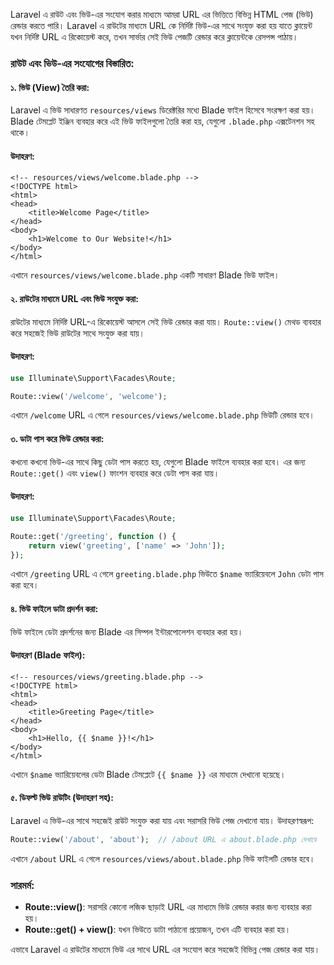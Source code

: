 Laravel এ রাউট এবং ভিউ-এর সংযোগ করার মাধ্যমে আমরা URL এর ভিত্তিতে বিভিন্ন HTML পেজ (ভিউ) রেন্ডার করতে পারি। Laravel এ রাউটের মাধ্যমে URL কে নির্দিষ্ট ভিউ-এর সাথে সংযুক্ত করা হয় যাতে ক্লায়েন্ট যখন নির্দিষ্ট URL এ রিকোয়েস্ট করে, তখন সার্ভার সেই ভিউ পেজটি রেন্ডার করে ক্লায়েন্টকে রেসপন্স পাঠায়।

### রাউট এবং ভিউ-এর সংযোগের বিস্তারিত:
#### ১. **ভিউ (View) তৈরি করা:**
Laravel এ ভিউ সাধারণত `resources/views` ডিরেক্টরির মধ্যে Blade ফাইল হিসেবে সংরক্ষণ করা হয়। Blade টেমপ্লেট ইঞ্জিন ব্যবহার করে এই ভিউ ফাইলগুলো তৈরি করা হয়, যেগুলো `.blade.php` এক্সটেনশন সহ থাকে।

#### উদাহরণ:
```blade
<!-- resources/views/welcome.blade.php -->
<!DOCTYPE html>
<html>
<head>
    <title>Welcome Page</title>
</head>
<body>
    <h1>Welcome to Our Website!</h1>
</body>
</html>
```

এখানে `resources/views/welcome.blade.php` একটি সাধারণ Blade ভিউ ফাইল।

#### ২. **রাউটের মাধ্যমে URL এবং ভিউ সংযুক্ত করা:**
রাউটের মাধ্যমে নির্দিষ্ট URL-এ রিকোয়েস্ট আসলে সেই ভিউ রেন্ডার করা যায়। `Route::view()` মেথড ব্যবহার করে সহজেই ভিউ রাউটের সাথে সংযুক্ত করা যায়।

#### উদাহরণ:
```php
use Illuminate\Support\Facades\Route;

Route::view('/welcome', 'welcome');
```

এখানে `/welcome` URL এ গেলে `resources/views/welcome.blade.php` ভিউটি রেন্ডার হবে। 

#### ৩. **ডাটা পাস করে ভিউ রেন্ডার করা:**
কখনো কখনো ভিউ-এর সাথে কিছু ডেটা পাস করতে হয়, যেগুলো Blade ফাইলে ব্যবহার করা হবে। এর জন্য `Route::get()` এবং `view()` ফাংশন ব্যবহার করে ডেটা পাস করা যায়।

#### উদাহরণ:
```php
use Illuminate\Support\Facades\Route;

Route::get('/greeting', function () {
    return view('greeting', ['name' => 'John']);
});
```

এখানে `/greeting` URL এ গেলে `greeting.blade.php` ভিউতে `$name` ভ্যারিয়েবলে `John` ডেটা পাস করা হবে।

#### ৪. **ভিউ ফাইলে ডাটা প্রদর্শন করা:**
ভিউ ফাইলে ডেটা প্রদর্শনের জন্য Blade এর সিম্পল ইন্টারপোলেশন ব্যবহার করা হয়। 

#### উদাহরণ (Blade ফাইল):
```blade
<!-- resources/views/greeting.blade.php -->
<!DOCTYPE html>
<html>
<head>
    <title>Greeting Page</title>
</head>
<body>
    <h1>Hello, {{ $name }}!</h1>
</body>
</html>
```

এখানে `$name` ভ্যারিয়েবলের ডেটা Blade টেমপ্লেটে `{‌{ $name }}` এর মাধ্যমে দেখানো হয়েছে।

#### ৫. **ডিফল্ট ভিউ রাউটিং (উদাহরণ সহ):**
Laravel এ ভিউ-এর সাথে সহজেই রাউট সংযুক্ত করা যায় এবং সরাসরি ভিউ পেজ দেখানো যায়। উদাহরণস্বরূপ:

```php
Route::view('/about', 'about');  // /about URL এ about.blade.php দেখাবে
```

এখানে `/about` URL এ গেলে `resources/views/about.blade.php` ভিউ ফাইলটি রেন্ডার হবে।

### সারমর্ম:
- **Route::view()**: সরাসরি কোনো লজিক ছাড়াই URL এর মাধ্যমে ভিউ রেন্ডার করার জন্য ব্যবহার করা হয়।
- **Route::get() + view()**: যখন ভিউতে ডাটা পাঠানো প্রয়োজন, তখন এটি ব্যবহার করা হয়।
  
এভাবে Laravel এ রাউটের মাধ্যমে ভিউ এর সাথে URL এর সংযোগ করে সহজেই বিভিন্ন পেজ রেন্ডার করা যায়।
